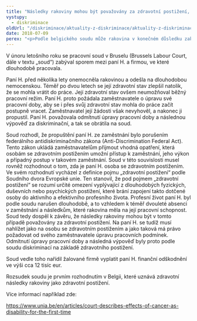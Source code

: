 ```yaml
---
title: "Následky rakoviny mohou být považovány za zdravotní postižení, rozhodl belgický soud"
vystupy:
  - diskriminace
oldUrl: "/diskriminace/aktuality-z-diskriminace/aktuality-z-diskriminace-2018/nasledky-rakoviny-mohou-byt-povazovany-za-zdravotni-postizeni-rozhodl-belgicky-soud/"
date: 2018-07-09
perex: "<p>Podle belgického soudu může rakovina v konečném důsledku zakládat diskriminační důvod.</p>"
---
```


<!-- imported from the old website -->

<p>V únoru letošního roku se pracovní soud v Bruselu (Brussels Labour Court, dále v textu „soud“) zabýval sporem mezi paní H. a firmou, ve které dlouhodobě pracovala. </p> <p>Paní H. před několika lety onemocněla rakovinou a odešla na dlouhodobou nemocenskou. Téměř po dvou letech se její zdravotní stav zlepšil natolik, že se mohla vrátit do práce. Její zdravotní stav ovšem neumožňoval běžný pracovní režim. Paní H. proto požádala zaměstnavatele o úpravu své pracovní doby, aby se i přes svůj zdravotní stav mohla do práce začít postupně vracet. Zaměstnavatel její žádosti však nevyhověl, a nakonec ji propustil. Paní H. považovala odmítnutí úpravy pracovní doby a následnou výpověď za diskriminační, a tak se obrátila na soud. </p> <p>Soud rozhodl, že propuštění paní H. ze zaměstnání bylo porušením federálního antidiskriminačního zákona (Anti-Discrimination Federal Act). Tento zákon ukládá zaměstnavatelům přijmout vhodná opatření, která osobám se zdravotním postižením umožní přístup k zaměstnání, jeho výkon a případný postup v takovém zaměstnání. Soud v této souvislosti musel rovněž rozhodnout o tom, zda je paní H. osoba se zdravotním postižením. Ve svém rozhodnutí vycházel z definice pojmu „zdravotní postižení“ podle Soudního dvora Evropské unie. Ten stanovil, že pod pojmem „zdravotní postižení“ se rozumí určité omezení vyplývající z dlouhodobých fyzických, duševních nebo psychických postižení, které brání zapojení takto dotčené osoby do aktivního a efektivního profesního života. Profesní život paní H. byl podle soudu narušen dlouhodobě, a to vzhledem k téměř dvouleté absenci v zaměstnání a následkům, které rakovina měla na její pracovní schopnost. Soud tedy dospěl k závěru, že následky rakoviny mohou být v tomto případě považovány za zdravotní postižení. Na paní H. se tudíž musí nahlížet jako na osobu se zdravotním postižením a jako taková má právo požadovat od svého zaměstnavatele úpravu pracovních podmínek. Odmítnutí úpravy pracovní doby a následná výpověď byly proto podle soudu diskriminací na základě zdravotního postižení. </p> <p>Soud vedle toho nařídil žalované firmě vyplatit paní H. finanční odškodnění ve výši cca 12 tisíc eur.</p> <p>Rozsudek soudu je prvním rozhodnutím v Belgii, které uznává zdravotní následky rakoviny jako zdravotní postižení.</p> <p>Více informací například zde:</p> <a href="https://www.unia.be/en/articles/court-describes-effects-of-cancer-as-disability-for-the-first-time" target="_blank">https://www.unia.be/en/articles/court-describes-effects-of-cancer-as-disability-for-the-first-time</a>
